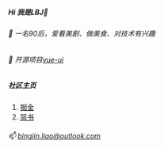 

<!--
<img align="right" src="https://github-readme-stats.vercel.app/api?username=jCodelife&show_icons=true&icon_color=FF4400&text_color=344899&bg_color=000000&hide_title=false" /> 
-->

##### Hi 我是LBJ👋 

###### 💬 一名90后，爱看美剧、做美食、对技术有兴趣

###### 🔭 开源项目[vue-ui]()

##### 社区主页
1. [掘金](https://juejin.cn/user/3957856403462989/posts)
2. [简书](https://www.jianshu.com/u/851bd01f6233)

###### 📫 bingjin.liao@outlook.com

<!--
**jCodeLife/jCodeLife** is a ✨ _special_ ✨ repository because its `README.md` (this file) appears on your GitHub profile.

Here are some ideas to get you started:

- 🔭 I’m currently working on ...
- 🌱 I’m currently learning ...
- 👯 I’m looking to collaborate on ...
- 🤔 I’m looking for help with ...
- 💬 Ask me about ...
- 📫 How to reach me: ...
- 😄 Pronouns: ...
- ⚡ Fun fact: ...
-->
